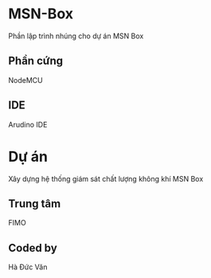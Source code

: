 # MSN-Box
Phần lập trình nhúng cho dự án MSN Box
## Phần cứng
NodeMCU
## IDE
Arudino IDE
# Dự án
Xây dựng hệ thống giám sát chất lượng không khí MSN Box
## Trung tâm
FIMO
## Coded by
Hà Đức Văn
